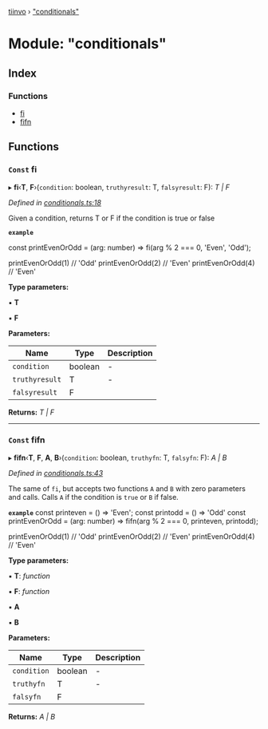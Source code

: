 [tiinvo](../README.md) › ["conditionals"](_conditionals_.md)

# Module: "conditionals"

## Index

### Functions

* [fi](_conditionals_.md#const-fi)
* [fifn](_conditionals_.md#const-fifn)

## Functions

### `Const` fi

▸ **fi**‹**T**, **F**›(`condition`: boolean, `truthyresult`: T, `falsyresult`: F): *T | F*

*Defined in [conditionals.ts:18](https://github.com/OctoD/tiinvo/blob/446c93b/src/conditionals.ts#L18)*

Given a condition, returns T or F if the condition is true or false

**`example`** 

const printEvenOrOdd = (arg: number) => fi(arg % 2 === 0, 'Even', 'Odd');

printEvenOrOdd(1) // 'Odd'
printEvenOrOdd(2) // 'Even'
printEvenOrOdd(4) // 'Even'

**Type parameters:**

▪ **T**

▪ **F**

**Parameters:**

Name | Type | Description |
------ | ------ | ------ |
`condition` | boolean | - |
`truthyresult` | T | - |
`falsyresult` | F |   |

**Returns:** *T | F*

___

### `Const` fifn

▸ **fifn**‹**T**, **F**, **A**, **B**›(`condition`: boolean, `truthyfn`: T, `falsyfn`: F): *A | B*

*Defined in [conditionals.ts:43](https://github.com/OctoD/tiinvo/blob/446c93b/src/conditionals.ts#L43)*

The same of `fi`, but accepts two functions `A` and `B` with zero parameters and calls.
Calls `A` if the condition is `true` or `B` if false.

**`example`** 
const printeven = () => 'Even';
const printodd = () => 'Odd'
const printEvenOrOdd = (arg: number) => fifn(arg % 2 === 0, printeven, printodd);

printEvenOrOdd(1) // 'Odd'
printEvenOrOdd(2) // 'Even'
printEvenOrOdd(4) // 'Even'

**Type parameters:**

▪ **T**: *function*

▪ **F**: *function*

▪ **A**

▪ **B**

**Parameters:**

Name | Type | Description |
------ | ------ | ------ |
`condition` | boolean | - |
`truthyfn` | T | - |
`falsyfn` | F |   |

**Returns:** *A | B*
